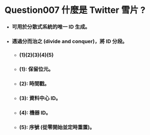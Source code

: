 Question007 什麼是 Twitter 雪片 ?
=====
* ### 可用於分散式系統的唯一 ID 生成。
* ### 透過分而治之 (divide and conquer)，將 ID 分段。
    * ### (1)(2)(3)(4)(5)
    * ### (1): 保留位元。
    * ### (2): 時間戳。
    * ### (3): 資料中心 ID。
    * ### (4): 機器 ID。
    * ### (5): 序號 (從零開始並定時重置)。
<br />
